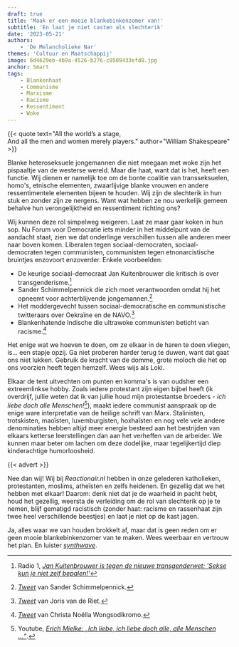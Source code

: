 ```yaml
---
draft: true
title: 'Maak er een mooie blankebinkenzomer van!'
subtitle: 'En laat je niet casten als slechterik'
date: '2023-05-21'
authors:
    - 'De Melancholieke Nar'
themes: 'Cultuur en Maatschappij'
image: 6d4629eb-4b9a-4526-b276-c0509433efd8.jpg
anchor: Smart
tags:
    - Blankenhaat
    - Communisme
    - Marxisme
    - Racisme
    - Ressentiment
    - Woke
---
```


{{< quote text="All the world’s a stage,<br>And all the men and women merely players." author="William Shakespeare" >}}

Blanke heteroseksuele jongemannen die niet meegaan met woke zijn het pispaaltje van de westerse wereld. Maar die haat, want dat is het, heeft een functie. Wij dienen er namelijk toe om de bonte coalitie van transseksuelen, homo's, etnische elementen, zwaarlijvige blanke vrouwen en andere ressentimentele elementen bijeen te houden. Wij zijn de slechterik in hun stuk en zonder zijn ze nergens.  Want wat hebben ze nou werkelijk gemeen behalve hun verongelijktheid en ressentiment richting ons?

Wij kunnen deze rol simpelweg weigeren. Laat ze maar gaar koken in hun sop. Nu Forum voor Democratie iets minder in het middelpunt van de aandacht staat, zien we dat onderlinge verschillen tussen alle anderen meer naar boven komen. Liberalen tegen sociaal-democraten, sociaal-democraten tegen communisten, communisten tegen etnonarcistische bruintjes enzovoort enzoverder. Enkele voorbeelden:

- De keurige sociaal-democraat Jan Kuitenbrouwer die kritisch is over transgenderisme.[^2]
- Sander Schimmelpennick die zich moet verantwoorden omdat hij het opneemt voor achterblijvende jongemannen.[^3]
- Het moddergevecht tussen sociaal-democratische en communistische twitteraars over Oekraïne en de NAVO.[^4]
- Blankenhatende Indische die ultrawoke communisten beticht van racisme.[^5]

Het enige wat we hoeven te doen, om ze elkaar in de haren te doen vliegen, is... een stapje opzij. Ga niet proberen harder terug te duwen, want dat gaat ons niet lukken. Gebruik de kracht van de domme, grote moloch die het op ons voorzien heeft tegen hemzelf. Wees wijs als Loki.

Elkaar de tent uitvechten om punten en komma's is van oudsher een extreemlinkse hobby. Zoals iedere protestant zijn eigen bijbel heeft (ik overdrijf, jullie weten dat ik van jullie houd mijn protestantse broeders - *ich liebe doch alle Menschen!*[^6]), maakt iedere communist aanspraak op de enige ware interpretatie van de heilige schrift van Marx. Stalinisten, trotskisten, maoïsten, luxemburgisten, hoxhaïsten en nog vele vele andere denominaties hebben altijd meer energie besteed aan het bestrijden van elkaars ketterse leerstellingen dan aan het verheffen van de arbeider. We kunnen maar beter om lachen om deze dodelijke, maar tegelijkertijd diep kinderachtige humorloosheid.

{{< advert >}}

Nee dan wij! Wij bij _Reactionair.nl_ hebben in onze gelederen katholieken, protestanten, moslims, atheïsten en zelfs heidenen. En gezellig dat we het hebben met elkaar! Daarom: denk niet dat je de waarheid in pacht hebt, houd het gezellig, weersta de verleiding om de rol van slechterik op je te nemen, blijf gematigd racistisch (zonder haat: racisme en rassenhaat zijn twee heel verschillende beestjes) en laat je niet op de kast jagen. 

Ja, alles waar we van houden brokkelt af, maar dat is geen reden om er geen mooie blankebinkenzomer van te maken. Wees weerbaar en vertrouw het plan. En luister *[synthwave](https://www.youtube.com/watch?v=juDSzGo-vUw)*.

[^2]: Radio 1, _[Jan Kuitenbrouwer is tegen de nieuwe transgenderwet: 'Sekse kun je niet zelf bepalen!'](https://www.nporadio1.nl/nieuws/cultuur-media/95b746ff-e20c-4056-87d8-efaa8b37d7e6/jan-kuitenbrouwer-is-tegen-de-nieuwe-transgenderwet-sekse-kun-je-niet-zelf-bepalen)_
[^3]: *[Tweet](https://twitter.com/SanderSchimmelp/status/1656330895589011456?cxt=HHwWgMCz4ZCLvPwtAAAA)* van Sander Schimmelpennick.
[^4]: *[Tweet](https://twitter.com/JorisvandeRiet/status/1659588418404245505?cxt=HHwWgoCzhfW3hYguAAAA)* van Joris van de Riet.
[^5]: *[Tweet](https://twitter.com/christanoella/status/1659548400692473856)* van Christa Noëlla Wongsodikromo.
[^6]: Youtube, *[Erich Mielke: „Ich liebe, ich liebe doch alle, alle Menschen ...“](https://www.youtube.com/watch?v=ynb9nYLLSGQ)*.
